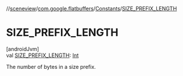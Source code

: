 //[sceneview](../../../index.md)/[com.google.flatbuffers](../index.md)/[Constants](index.md)/[SIZE_PREFIX_LENGTH](-s-i-z-e_-p-r-e-f-i-x_-l-e-n-g-t-h.md)

# SIZE_PREFIX_LENGTH

[androidJvm]\
val [SIZE_PREFIX_LENGTH](-s-i-z-e_-p-r-e-f-i-x_-l-e-n-g-t-h.md): [Int](https://kotlinlang.org/api/latest/jvm/stdlib/kotlin/-int/index.html)

The number of bytes in a size prefix.

